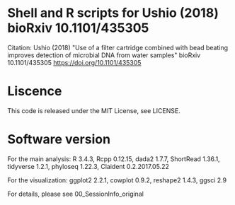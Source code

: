 # Shell and R scripts for Ushio (2018) bioRxiv 10.1101/435305
Citation: Ushio (2018) "Use of a filter cartridge combined with bead beating improves detection of microbial DNA from water samples" bioRxiv 10.1101/435305 https://doi.org/10.1101/435305

# Liscence
This code is released under the MIT License, see LICENSE.

# Software version
For the main analysis: R 3.4.3, Rcpp 0.12.15, dada2 1.7.7, ShortRead 1.36.1, tidyverse 1.2.1, phyloseq 1.22.3, Claident 0.2.2017.05.22

For the visualization: ggplot2 2.2.1, cowplot 0.9.2, reshape2 1.4.3, ggsci 2.9

For details, please see 00_SessionInfo_original
